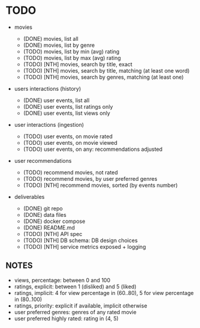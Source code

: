 # TODO

* movies
  - (DONE) movies, list all
  - (DONE) movies, list by genre
  - (TODO) movies, list by min (avg) rating
  - (TODO) movies, list by max (avg) rating
  - (TODO) [NTH] movies, search by title, exact
  - (TODO) [NTH] movies, search by title, matching (at least one word)
  - (TODO) [NTH] movies, search by genres, matching (at least one)

* users interactions (history)
  - (DONE) user events, list all
  - (DONE) user events, list ratings only
  - (DONE) user events, list views only

* user interactions (ingestion)
  - (TODO) user events, on movie rated
  - (TODO) user events, on movie viewed
  - (TODO) user events, on any: recommendations adjusted

* user recommendations
  - (TODO) recommend movies, not rated
  - (TODO) recommend movies, by user preferred genres
  - (TODO) [NTH] recommend movies, sorted (by events number)

* deliverables
  - (DONE) git repo
  - (DONE) data files
  - (DONE) docker compose
  - (DONE) README.md
  - (TODO) [NTH] API spec
  - (TODO) [NTH] DB schema: DB design choices
  - (TODO) [NTH] service metrics exposed + logging

## NOTES
- views, percentage: between 0 and 100
- ratings, explicit: between 1 (disliked) and 5 (liked)
- ratings, implicit: 4 for view percentage in (60..80), 5 for view percentage in (80..100)
- ratings, priority: explicit if available, implicit otherwise
- user preferred genres: genres of any rated movie
- user preferred highly rated: rating in (4, 5)